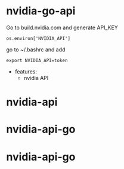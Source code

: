 # nvidia-go-api
Go to build.nvidia.com and generate API_KEY

```os.environ['NVIDIA_API']```

go to ~/.bashrc and add

```export NVIDIA_API=token```

- features:
  - nvidia API
# nvidia-api
# nvidia-api-go
# nvidia-api-go
